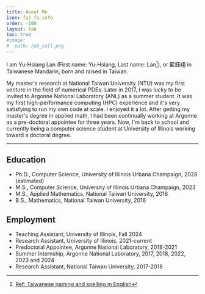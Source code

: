 ```yaml
---
title: About Me
icon: fas fa-info
order: -100
layout: tab
toc: true
#image: 
#  path: /pb_cell.png
---
```



<!--[GitHub](https://github.com/yslan/) -->
<!--[Google Scholar](https://scholar.google.com/citations?user=Hfzrm8EAAAAJ&hl) -->
<!--[LinkedIn](https://www.linkedin.com/in/yuhsianglan/) -->


<!---![Mt_Jaden_2019](../assets/img/avatars/avatar_300x300.png){: width="300" height="300" .left}--->
<!---![test](../assets/img/avatars/avatar_300x300.png){:.w-50 .left}-->


I am Yu-Hsiang Lan (First name: Yu-Hsiang, Last name: Lan[^tw-name]), or 藍鈺翔 in Taiwanese Mandarin, born and raised in Taiwan.    

My master's research at National Taiwan University (NTU) was my first venture in the field of numerical PDEs. 
Later in 2017, I was lucky to be invited to Argonne National Laboratory (ANL) as a summer student. 
It was my first high-performance computing (HPC) experience and it's very satisfying to run my own code at scale. I enjoyed it a lot. 
After getting my master's degree in applied math, I had been continually working at Argonne as a pre-doctoral appointee for three years. 
Now, I'm back to school and currently being a computer science student at University of Illinois working toward a doctoral degree.


[^tw-name]: [Ref: Taiwanese naming and spelling in English](https://culturalatlas.sbs.com.au/taiwanese-culture/taiwanese-culture-naming)

---

## Education

- Ph.D., Computer Science, University of Illinois Urbana Champaign, 2028 (estimated)
- M.S., Computer Science, University of Illinois Urbana Champaign, 2023
- M.S., Applied Mathematics, National Taiwan University, 2018
- B.S., Mathematics, National Taiwan University, 2016

## Employment

- Teaching Assistant, University of Illinois, Fall 2024
- Research Assistant, University of Illinois, 2021-current
- Predoctoral Appointee, Argonne National Laboratory, 2018-2021
- Summer Internship, Argonne National Laboratory, 2017, 2018, 2022, 2023 and 2024
- Research Assistant, National Taiwan University, 2017-2018


